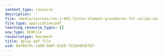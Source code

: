 ```yaml
---
content_type: resource
description: ''
file: /media/courses/res-2-002-finite-element-procedures-for-solids-and-structures-spring-2010/8ef0d7dc1a085b8f632873316403bfb7_NJUIkyavUD4.pdf
file_type: application/pdf
learning_resource_types: []
ocw_type: OCWFile
resourcetype: Document
title: 3play pdf file
uid: 8ef0d7dc-1a08-5b8f-6328-73316403bfb7
---
```

